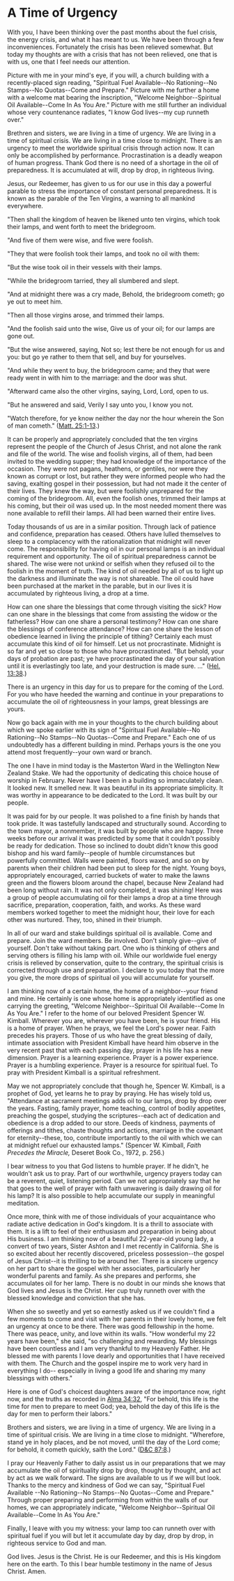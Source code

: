 # A Time of Urgency

With you, I have been thinking over the past months about the fuel crisis, the
energy crisis, and what it has meant to us. We have been through a few
inconveniences. Fortunately the crisis has been relieved somewhat. But today
my thoughts are with a crisis that has not been relieved, one that is with us,
one that I feel needs our attention.

Picture with me in your mind's eye, if you will, a church building with a
recently-placed sign reading, "Spiritual Fuel Available--No Rationing--No
Stamps--No Quotas--Come and Prepare." Picture with me further a home with a
welcome mat bearing the inscription, "Welcome Neighbor--Spiritual Oil
Available--Come In As You Are." Picture with me still further an individual
whose very countenance radiates, "I know God lives--my cup runneth over."

Brethren and sisters, we are living in a time of urgency. We are living in a
time of spiritual crisis. We are living in a time close to midnight. There is
an urgency to meet the worldwide spiritual crisis through action now. It can
only be accomplished by performance. Procrastination is a deadly weapon of
human progress. Thank God there is no need of a shortage in the oil of
preparedness. It is accumulated at will, drop by drop, in righteous living.

Jesus, our Redeemer, has given to us for our use in this day a powerful
parable to stress the importance of constant personal preparedness. It is
known as the parable of the Ten Virgins, a warning to all mankind everywhere.

"Then shall the kingdom of heaven be likened unto ten virgins, which took
their lamps, and went forth to meet the bridegroom.

"And five of them were wise, and five were foolish.

"They that were foolish took their lamps, and took no oil with them:

"But the wise took oil in their vessels with their lamps.

"While the bridegroom tarried, they all slumbered and slept.

"And at midnight there was a cry made, Behold, the bridegroom cometh; go ye
out to meet him.

"Then all those virgins arose, and trimmed their lamps.

"And the foolish said unto the wise, Give us of your oil; for our lamps are
gone out.

"But the wise answered, saying, Not so; lest there be not enough for us and
you: but go ye rather to them that sell, and buy for yourselves.

"And while they went to buy, the bridegroom came; and they that were ready
went in with him to the marriage: and the door was shut.

"Afterward came also the other virgins, saying, Lord, Lord, open to us.

"But he answered and said, Verily I say unto you, I know you not.

"Watch therefore, for ye know neither the day nor the hour wherein the Son of
man cometh." ([Matt.
25:1-13](https://www.lds.org/scriptures/nt/matt/25.1-13?lang=eng#0).)

It can be properly and appropriately concluded that the ten virgins represent
the people of the Church of Jesus Christ, and not alone the rank and file of
the world. The wise and foolish virgins, all of them, had been invited to the
wedding supper; they had knowledge of the importance of the occasion. They
were not pagans, heathens, or gentiles, nor were they known as corrupt or
lost, but rather they were informed people who had the saving, exalting gospel
in their possession, but had not made it the center of their lives. They knew
the way, but were foolishly unprepared for the coming of the bridegroom. All,
even the foolish ones, trimmed their lamps at his coming, but their oil was
used up. In the most needed moment there was none available to refill their
lamps. All had been warned their entire lives.

Today thousands of us are in a similar position. Through lack of patience and
confidence, preparation has ceased. Others have lulled themselves to sleep to
a complacency with the rationalization that midnight will never come. The
responsibility for having oil in our personal lamps is an individual
requirement and opportunity. The oil of spiritual preparedness cannot be
shared. The wise were not unkind or selfish when they refused oil to the
foolish in the moment of truth. The kind of oil needed by all of us to light
up the darkness and illuminate the way is not shareable. The oil could have
been purchased at the market in the parable, but in our lives it is
accumulated by righteous living, a drop at a time.

How can one share the blessings that come through visiting the sick? How can
one share in the blessings that come from assisting the widow or the
fatherless? How can one share a personal testimony? How can one share the
blessings of conference attendance? How can one share the lesson of obedience
learned in living the principle of tithing? Certainly each must accumulate
this kind of oil for himself. Let us not procrastinate. Midnight is so far and
yet so close to those who have procrastinated. "But behold, your days of
probation are past; ye have procrastinated the day of your salvation until it
is everlastingly too late, and your destruction is made sure. ..." ([Hel.
13:38](https://www.lds.org/scriptures/bofm/hel/13.38?lang=eng#37).)

There is an urgency in this day for us to prepare for the coming of the Lord.
For you who have heeded the warning and continue in your preparations to
accumulate the oil of righteousness in your lamps, great blessings are yours.

Now go back again with me in your thoughts to the church building about which
we spoke earlier with its sign of "Spiritual Fuel Available--No Rationing--No
Stamps--No Quotas--Come and Prepare." Each one of us undoubtedly has a
different building in mind. Perhaps yours is the one you attend most
frequently--your own ward or branch.

The one I have in mind today is the Masterton Ward in the Wellington New
Zealand Stake. We had the opportunity of dedicating this choice house of
worship in February. Never have I been in a building so immaculately clean. It
looked new. It smelled new. It was beautiful in its appropriate simplicity. It
was worthy in appearance to be dedicated to the Lord. It was built by our
people.

It was paid for by our people. It was polished to a fine finish by hands that
took pride. It was tastefully landscaped and structurally sound. According to
the town mayor, a nonmember, it was built by people who are happy. Three weeks
before our arrival it was predicted by some that it couldn't possibly be ready
for dedication. Those so inclined to doubt didn't know this good bishop and
his ward family--people of humble circumstances but powerfully committed.
Walls were painted, floors waxed, and so on by parents when their children had
been put to sleep for the night. Young boys, appropriately encouraged, carried
buckets of water to make the lawns green and the flowers bloom around the
chapel, because New Zealand had been long without rain. It was not only
completed, it was shining! Here was a group of people accumulating oil for
their lamps a drop at a time through sacrifice, preparation, cooperation,
faith, and works. As these ward members worked together to meet the midnight
hour, their love for each other was nurtured. They, too, shined in their
triumph.

In all of our ward and stake buildings spiritual oil is available. Come and
prepare. Join the ward members. Be involved. Don't simply give--give of
yourself. Don't take without taking part. One who is thinking of others and
serving others is filling his lamp with oil. While our worldwide fuel energy
crisis is relieved by conservation, quite to the contrary, the spiritual
crisis is corrected through use and preparation. I declare to you today that
the more you give, the more drops of spiritual oil you will accumulate for
yourself.

I am thinking now of a certain home, the home of a neighbor--your friend and
mine. He certainly is one whose home is appropriately identified as one
carrying the greeting, "Welcome Neighbor--Spiritual Oil Available--Come In As
You Are." I refer to the home of our beloved President Spencer W. Kimball.
Wherever you are, wherever you have been, he is your friend. His is a home of
prayer. When he prays, we feel the Lord's power near. Faith precedes his
prayers. Those of us who have the great blessing of daily, intimate
association with President Kimball have heard him observe in the very recent
past that with each passing day, prayer in his life has a new dimension.
Prayer is a learning experience. Prayer is a power experience. Prayer is a
humbling experience. Prayer is a resource for spiritual fuel. To pray with
President Kimball is a spiritual refreshment.

May we not appropriately conclude that though he, Spencer W. Kimball, is a
prophet of God, yet learns he to pray by praying. He has wisely told us,
"Attendance at sacrament meetings adds oil to our lamps, drop by drop over the
years. Fasting, family prayer, home teaching, control of bodily appetites,
preaching the gospel, studying the scriptures--each act of dedication and
obedience is a drop added to our store. Deeds of kindness, payments of
offerings and tithes, chaste thoughts and actions, marriage in the covenant
for eternity--these, too, contribute importantly to the oil with which we can
at midnight refuel our exhausted lamps." (Spencer W. Kimball, _Faith Precedes
the Miracle,_ Deseret Book Co., 1972, p. 256.)

I bear witness to you that God listens to humble prayer. If he didn't, he
wouldn't ask us to pray. Part of our worthwhile, urgency prayers today can be
a reverent, quiet, listening period. Can we not appropriately say that he that
goes to the well of prayer with faith unwavering is daily drawing oil for his
lamp? It is also possible to help accumulate our supply in meaningful
meditation.

Once more, think with me of those individuals of your acquaintance who radiate
active dedication in God's kingdom. It is a thrill to associate with them. It
is a lift to feel of their enthusiasm and preparation in being about His
business. I am thinking now of a beautiful 22-year-old young lady, a convert
of two years, Sister Ashton and I met recently in California. She is so
excited about her recently discovered, priceless possession--the gospel of
Jesus Christ--it is thrilling to be around her. There is a sincere urgency on
her part to share the gospel with her associates, particularly her wonderful
parents and family. As she prepares and performs, she accumulates oil for her
lamp. There is no doubt in our minds she knows that God lives and Jesus is the
Christ. Her cup truly runneth over with the blessed knowledge and conviction
that she has.

When she so sweetly and yet so earnestly asked us if we couldn't find a few
moments to come and visit with her parents in their lovely home, we felt an
urgency at once to be there. There was good fellowship in the home. There was
peace, unity, and love within its walls. "How wonderful my 22 years have
been," she said, "so challenging and rewarding. My blessings have been
countless and I am very thankful to my Heavenly Father. He blessed me with
parents I love dearly and opportunities that I have received with them. The
Church and the gospel inspire me to work very hard in everything I do--
especially in living a good life and sharing my many blessings with others."

Here is one of God's choicest daughters aware of the importance now, right
now, and the truths as recorded in [Alma
34:32](https://www.lds.org/scriptures/bofm/alma/34.32?lang=eng#31), "For
behold, this life is the time for men to prepare to meet God; yea, behold the
day of this life is the day for men to perform their labors."

Brothers and sisters, we are living in a time of urgency. We are living in a
time of spiritual crisis. We are living in a time close to midnight.
"Wherefore, stand ye in holy places, and be not moved, until the day of the
Lord come; for behold, it cometh quickly, saith the Lord." ([D&amp;C
87:8](https://www.lds.org/scriptures/dc-testament/dc/87.8?lang=eng#7).)

I pray our Heavenly Father to daily assist us in our preparations that we may
accumulate the oil of spirituality drop by drop, thought by thought, and act
by act as we walk forward. The signs are available to us if we will but look.
Thanks to the mercy and kindness of God we can say, "Spiritual Fuel Available
--No Rationing--No Stamps--No Quotas--Come and Prepare." Through proper
preparing and performing from within the walls of our homes, we can
appropriately indicate, "Welcome Neighbor--Spiritual Oil Available--Come In As
You Are."

Finally, I leave with you my witness: your lamp too can runneth over with
spiritual fuel if you will but let it accumulate day by day, drop by drop, in
righteous service to God and man.

God lives. Jesus is the Christ. He is our Redeemer, and this is His kingdom
here on the earth. To this I bear humble testimony in the name of Jesus
Christ. Amen.

